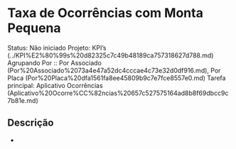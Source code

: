 # Taxa de Ocorrências com Monta Pequena

Status: Não iniciado
Projeto: KPI’s (../KPI%E2%80%99s%20d82325c7c49b48189ca757318627d788.md)
Agrupando Por :: Por Associado (Por%20Associado%2073a4e47a52dc4cccae4c73e32d0df916.md), Por Placa (Por%20Placa%20dfa1561fa8ee45809b9c7e7fce8557e0.md)
Tarefa principal: Aplicativo Ocorrências (Aplicativo%20Ocorre%CC%82ncias%20657c527575164ad8b8f69dbcc9c7b81e.md)

## Descrição

-